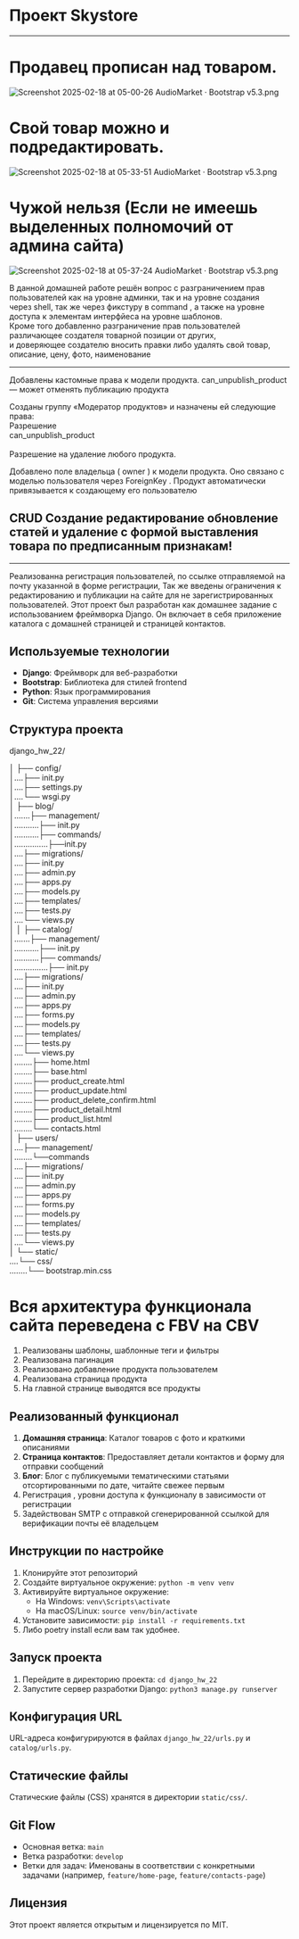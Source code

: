# Проект Skystore
---
# Продавец прописан над товаром.
![Screenshot 2025-02-18 at 05-00-26 AudioMarket · Bootstrap v5.3.png](media/images/Screenshot%202025-02-18%20at%2005-00-26%20AudioMarket%20%C2%B7%20Bootstrap%20v5.3.png)
# Свой товар можно и подредактировать.
![Screenshot 2025-02-18 at 05-33-51 AudioMarket · Bootstrap v5.3.png](media/images/Screenshot%202025-02-18%20at%2005-33-51%20AudioMarket%20%C2%B7%20Bootstrap%20v5.3.png)
# Чужой нельзя (Если не имеешь выделенных полномочий от админа сайта)
![Screenshot 2025-02-18 at 05-37-24 AudioMarket · Bootstrap v5.3.png](media/images/Screenshot%202025-02-18%20at%2005-37-24%20AudioMarket%20%C2%B7%20Bootstrap%20v5.3.png)

В данной домашней работе решён вопрос с разграничением прав пользователей 
как на уровне админки, так и на уровне создания <br>
через shell, так же через фикстуру в command
, а также на уровне доступа к элементам интерфйеса на уровне шаблонов. <br>
Кроме того добавленно разграничение прав пользователей <br>
различающее создателя товарной позиции от других, <br>
и доверяющее создателю вносить правки либо удалять свой товар, <br>
описание, цену, фото, наименование <br>
___
Добавлены кастомные права к модели продукта.
can_unpublish_product
 — может отменять публикацию продукта

Созданы группу «Модератор продуктов» и назначены ей следующие права: <br>
Разрешение <br>
can_unpublish_product <br>
<br>
Разрешение на удаление любого продукта. <br>

Добавлено поле владельца (
owner
) к модели продукта. Оно связано с моделью пользователя через 
ForeignKey
.
Продукт автоматически привязывается к создающему его пользователю <br>




## CRUD Создание редактирование обновление статей и удаление с формой выставления товара по предписанным признакам!

---
Реализованна регистрация пользователей, по ссылке отправляемой на почту указанной в 
форме регистрации, 
Так же введены ограничения к редактированию и публикации на сайте  для не зарегистрированных
пользователей.
Этот проект был разработан как домашнее задание с использованием фреймворка Django. 
Он включает в себя приложение каталога с домашней страницей и страницей контактов.

## Используемые технологии

- **Django**: Фреймворк для веб-разработки
- **Bootstrap**: Библиотека для стилей frontend
- **Python**: Язык программирования
- **Git**: Система управления версиями

## Структура проекта

django_hw_22/ 

│ ├── config/ <br>
│....├── init.py <br>
│....├── settings.py <br>
│....└── wsgi.py <br>
│ ├── blog/ <br>
│.......├── management/ <br>
│...........├── init.py <br>
│...........├── commands/ <br>
│...............├──init.py <br>
│....├── migrations/ <br>
│....├── init.py <br>
│....├── admin.py <br>
│....├── apps.py <br>
│....├── models.py <br>
│....├── templates/ <br>
│....├── tests.py <br>
│....└── views.py <br>
│
│ ├── catalog/ <br>
│.......├── management/ <br>
│...........├── init.py <br>
│...........├── commands/ <br>
│...............├── init.py <br>
│....├── migrations/ <br>
│....├── init.py <br>
│....├── admin.py <br>
│....├── apps.py <br>
│....├── forms.py <br>
│....├── models.py <br>
│....├── templates/ <br>
│....├── tests.py <br>
│....└── views.py <br>
│........├── home.html <br>
│........├── base.html <br>
│........├── product_create.html <br>
│........├── product_update.html <br>
│........├── product_delete_confirm.html <br>
│........├── product_detail.html <br>
│........├── product_list.html <br>
│........└── contacts.html <br>
│ ├── users/ <br>
│....├── management/ <br>
│........└──commands <br>
│....├── migrations/ <br>
│....├── init.py <br>
│....├── admin.py <br>
│....├── apps.py <br>
│....├── forms.py <br>
│....├── models.py <br>
│....├── templates/ <br>
│....├── tests.py <br>
│....└── views.py <br>
│ └── static/ <br>
....└── css/ <br>
........└── bootstrap.min.css<br>

# Вся архитектура функционала сайта переведена с FBV на CBV
1. Реализованы шаблоны, шаблонные теги и фильтры
2. Реализована пагинация
3. Реализовано добавление продукта пользователем
4. Реализована страница продукта
5. На главной странице выводятся все продукты


## Реализованный функционал

1. **Домашняя страница**: Каталог товаров с фото и краткими описаниями
2. **Страница контактов**: Предоставляет детали контактов и форму для отправки сообщений
3. **Блог**: Блог с публикуемыми тематическими статьями отсортированными по дате, читайте свежее первым 
4. Регистрация , уровни доступа к функционалу в зависимости от регистрации
5. Задействован SMTP с отправкой сгенерированной ссылкой для верификации почты её владельцем  

## Инструкции по настройке

1. Клонируйте этот репозиторий
2. Создайте виртуальное окружение: `python -m venv venv`
3. Активируйте виртуальное окружение:
   - На Windows: `venv\Scripts\activate`
   - На macOS/Linux: `source venv/bin/activate`
4. Установите зависимости: `pip install -r requirements.txt`
5. Либо poetry install если вам так удобнее.

## Запуск проекта

1. Перейдите в директорию проекта: `cd django_hw_22`
2. Запустите сервер разработки Django: `python3 manage.py runserver`

## Конфигурация URL

URL-адреса конфигурируются в файлах `django_hw_22/urls.py` и `catalog/urls.py`.

## Статические файлы

Статические файлы (CSS) хранятся в директории `static/css/`.

## Git Flow

- Основная ветка: `main`
- Ветка разработки: `develop`
- Ветки для задач: Именованы в соответствии с конкретными задачами (например, `feature/home-page`, `feature/contacts-page`)

## Лицензия

Этот проект является открытым и лицензируется по MIT.
